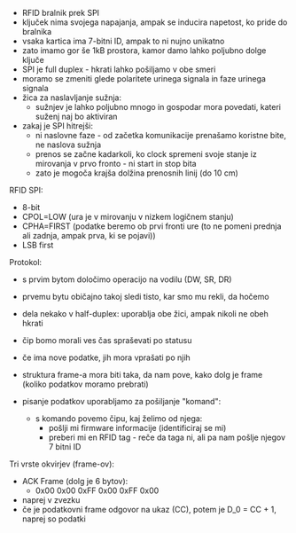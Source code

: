 - RFID bralnik prek SPI
- ključek nima svojega napajanja, ampak se inducira napetost, ko pride do bralnika
- vsaka kartica ima 7-bitni ID, ampak to ni nujno unikatno
- zato imamo gor še 1kB prostora, kamor damo lahko poljubno dolge ključe
- SPI je full duplex - hkrati lahko pošiljamo v obe smeri
- moramo se zmeniti glede polaritete urinega signala in faze urinega signala
- žica za naslavljanje sužnja:
	- sužnjev je lahko poljubno mnogo in gospodar mora povedati, kateri suženj naj bo aktiviran
- zakaj je SPI hitrejši:
	- ni naslovne faze - od začetka komunikacije prenašamo koristne bite, ne naslova sužnja
	- prenos se začne kadarkoli, ko clock spremeni svoje stanje iz mirovanja v prvo fronto - ni start in stop bita
	- zato je mogoča krajša dolžina prenosnih linij (do 10 cm)

RFID SPI:
- 8-bit
- CPOL=LOW (ura je v mirovanju v nizkem logičnem stanju)
- CPHA=FIRST (podatke beremo ob prvi fronti ure (to ne pomeni prednja ali zadnja, ampak prva, ki se pojavi))
- LSB first

Protokol:
- s prvim bytom določimo operacijo na vodilu (DW, SR, DR)
- prvemu bytu običajno takoj sledi tisto, kar smo mu rekli, da hočemo
- dela nekako v half-duplex: uporablja obe žici, ampak nikoli ne obeh hkrati

- čip bomo morali ves čas spraševati po statusu
- če ima nove podatke, jih mora vprašati po njih
- struktura frame-a mora biti taka, da nam pove, kako dolg je frame (koliko podatkov moramo prebrati)
- pisanje podatkov uporabljamo za pošiljanje "komand":
	- s komando povemo čipu, kaj želimo od njega:
		- pošlji mi firmware informacije (identificiraj se mi)
		- preberi mi en RFID tag - reče da taga ni, ali pa nam pošlje njegov 7 bitni ID

Tri vrste okvirjev (frame-ov):
- ACK Frame (dolg je 6 bytov):
	- 0x00 0x00 0xFF 0x00 0xFF 0x00
- naprej v zvezku
- če je podatkovni frame odgovor na ukaz (CC), potem je D_0 = CC + 1, naprej so podatki